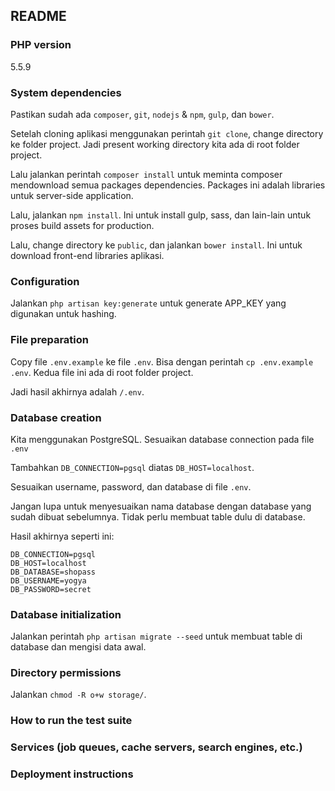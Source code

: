## README

### PHP version

5.5.9

### System dependencies

Pastikan sudah ada `composer`, `git`, `nodejs` & `npm`, `gulp`, dan `bower`.

Setelah cloning aplikasi menggunakan perintah `git clone`, change directory ke folder project. Jadi present working directory kita ada di root folder project.

Lalu jalankan perintah `composer install` untuk meminta composer mendownload semua packages dependencies. Packages ini adalah libraries untuk server-side application.

Lalu, jalankan `npm install`. Ini untuk install gulp, sass, dan lain-lain untuk proses build assets for production.

Lalu, change directory ke `public`, dan jalankan `bower install`. Ini untuk download front-end libraries aplikasi.

### Configuration

Jalankan `php artisan key:generate` untuk generate APP_KEY yang digunakan untuk hashing.

### File preparation

Copy file `.env.example` ke file `.env`. Bisa dengan perintah `cp .env.example .env`. Kedua file ini ada di root folder project.

Jadi hasil akhirnya adalah `/.env`.

### Database creation

Kita menggunakan PostgreSQL. Sesuaikan database connection pada file `.env`

Tambahkan `DB_CONNECTION=pgsql` diatas `DB_HOST=localhost`.

Sesuaikan username, password, dan database di file `.env`.

Jangan lupa untuk menyesuaikan nama database dengan database yang sudah dibuat sebelumnya. Tidak perlu membuat table dulu di database.

Hasil akhirnya seperti ini:

    DB_CONNECTION=pgsql
    DB_HOST=localhost
    DB_DATABASE=shopass
    DB_USERNAME=yogya
    DB_PASSWORD=secret

### Database initialization

Jalankan perintah `php artisan migrate --seed` untuk membuat table di database dan mengisi data awal.

### Directory permissions

Jalankan `chmod -R o+w storage/`.

### How to run the test suite

### Services (job queues, cache servers, search engines, etc.)

### Deployment instructions
